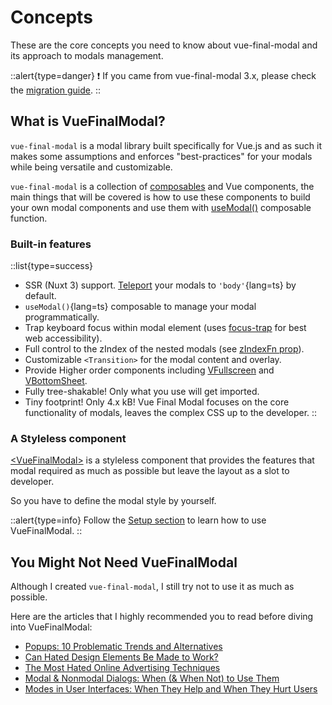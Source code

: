 # Concepts

These are the core concepts you need to know about vue-final-modal and its approach to modals management.

::alert{type=danger}
❗️ If you came from vue-final-modal 3.x, please check the [migration guide](/get-started/guide/migration-guide).
::

## What is VueFinalModal?

`vue-final-modal` is a modal library built specifically for Vue.js and as such it makes some assumptions and enforces "best-practices" for your modals while being versatile and customizable.

`vue-final-modal` is a collection of [composables](https://vuejs.org/guide/reusability/composables.html#what-is-a-composable) and Vue components, the main things that will be covered is how to use these components to build your own modal components and use them with [useModal()](/api/composables/use-modal) composable function.

### Built-in features

::list{type=success}
  - SSR (Nuxt 3) support. [Teleport](/api/components/vue-final-modal#teleportto) your modals to `'body'`{lang=ts} by default.
  - `useModal()`{lang=ts} composable to manage your modal programmatically.
  - Trap keyboard focus within modal element (uses [focus-trap]([/api/components/vue-final-modal#focustrap](https://github.com/focus-trap/focus-trap)) for best web accessibility).
  - Full control to the zIndex of the nested modals (see [zIndexFn prop](/api/components/vue-final-modal#zindexfn)).
  - Customizable `<Transition>` for the modal content and overlay.
  - Provide Higher order components including [VFullscreen](/api/components/v-fullscreen) and [VBottomSheet](/api/components/v-bottom-sheet).
  - Fully tree-shakable! Only what you use will get imported.
  - Tiny footprint! Only 4.x kB! Vue Final Modal focuses on the core functionality of modals, leaves the complex CSS up to the developer.
::

### A Styleless component

[\<VueFinalModal>](/api/components/vue-final-modal) is a styleless component that provides the features that modal required as much as possible but leave the layout as a slot to developer.

So you have to define the modal style by yourself.

::alert{type=info}
Follow the [Setup section](/get-started/guide/setup) to learn how to use VueFinalModal.
::

## You Might Not Need VueFinalModal

Although I created `vue-final-modal`, I still try not to use it as much as possible.

Here are the articles that I highly recommended you to read before diving into VueFinalModal:

- [Popups: 10 Problematic Trends and Alternatives](https://www.nngroup.com/articles/popups/)
- [Can Hated Design Elements Be Made to Work?](https://www.nngroup.com/articles/making-hated-design-elements-work/)
- [The Most Hated Online Advertising Techniques](https://www.nngroup.com/articles/most-hated-advertising-techniques/)
- [Modal & Nonmodal Dialogs: When (& When Not) to Use Them](https://www.nngroup.com/articles/modal-nonmodal-dialog/)
- [Modes in User Interfaces: When They Help and When They Hurt Users](https://www.nngroup.com/articles/modes/)

